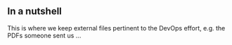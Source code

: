 ## In a nutshell

This is where we keep external files pertinent to the DevOps effort, e.g. the PDFs someone sent us ...
